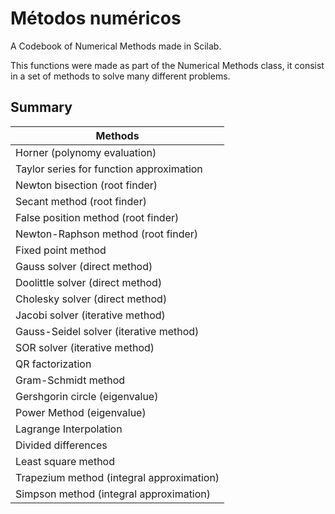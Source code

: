 # Métodos numéricos

A Codebook of Numerical Methods made in Scilab.

This functions were made as part of the Numerical Methods class, it consist in a set of methods to solve many different problems.

## Summary

| Methods                                                |
|--------------------------------------------------------|
| Horner (polynomy evaluation)                           |
| Taylor series for function approximation               |
| Newton bisection (root finder)                         |
| Secant method (root finder)                            |
| False position method (root finder)                    |
| Newton-Raphson method (root finder)                    |
| Fixed point method                                     |
| Gauss solver (direct method)                           |
| Doolittle solver (direct method)                       |
| Cholesky solver (direct method)                        |
| Jacobi solver (iterative method)                       |
| Gauss-Seidel solver (iterative method)                 |
| SOR solver (iterative method)                          |
| QR factorization                                       |
| Gram-Schmidt method                                    |
| Gershgorin circle (eigenvalue)                         |
| Power Method (eigenvalue)                              |
| Lagrange Interpolation                                 |
| Divided differences                                    |
| Least square method                                    |
| Trapezium method (integral approximation)              |
| Simpson method (integral approximation)                |
